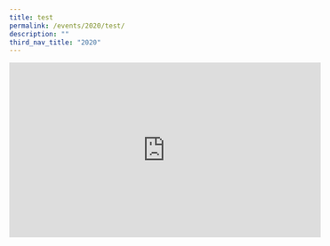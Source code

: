 ```yaml
---
title: test
permalink: /events/2020/test/
description: ""
third_nav_title: "2020"
---
```

<div class="content">
       <iframe allowfullscreen="" allow="accelerometer; autoplay; clipboard-write; encrypted-media; gyroscope; picture-in-picture; web-share" frameborder="0" title="YouTube video player" src="https://www.youtube.com/embed/M5TwgbnIrRg?controls=0" height="315" width="560"></iframe>
</div>